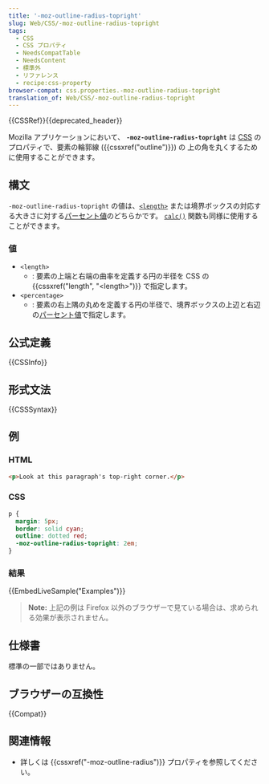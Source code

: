 ```yaml
---
title: '-moz-outline-radius-topright'
slug: Web/CSS/-moz-outline-radius-topright
tags:
  - CSS
  - CSS プロパティ
  - NeedsCompatTable
  - NeedsContent
  - 標準外
  - リファレンス
  - recipe:css-property
browser-compat: css.properties.-moz-outline-radius-topright
translation_of: Web/CSS/-moz-outline-radius-topright
---
```

{{CSSRef}}{{deprecated_header}}

Mozilla アプリケーションにおいて、 **`-moz-outline-radius-topright`** は [CSS](/ja/docs/Web/CSS) のプロパティで、要素の輪郭線 ({{cssxref("outline")}}) の 上の角を丸くするために使用することができます。

## 構文

`-moz-outline-radius-topright` の値は、[`<length>`](/ja/docs/Web/CSS/length) または境界ボックスの対応する大きさに対する[パーセント値](/ja/docs/Web/CSS/percentage)のどちらかです。 [`calc()`](</ja/docs/Web/CSS/calc()>) 関数も同様に使用することができます。

### 値

- `<length>`
  - : 要素の上端と右端の曲率を定義する円の半径を CSS の {{cssxref("length", "&lt;length&gt;")}} で指定します。
- `<percentage>`
  - : 要素の右上隅の丸めを定義する円の半径で、境界ボックスの上辺と右辺の[パーセント値](/ja/docs/Web/CSS/percentage)で指定します。

## 公式定義

{{CSSInfo}}

## 形式文法

{{CSSSyntax}}

<h2 id="Examples">例</h2>

### HTML

```html
<p>Look at this paragraph's top-right corner.</p>
```

### CSS

```css
p {
  margin: 5px;
  border: solid cyan;
  outline: dotted red;
  -moz-outline-radius-topright: 2em;
}
```

### 結果

{{EmbedLiveSample("Examples")}}

> **Note:** 上記の例は Firefox 以外のブラウザーで見ている場合は、求められる効果が表示されません。

## 仕様書

標準の一部ではありません。

## ブラウザーの互換性

{{Compat}}

## 関連情報

- 詳しくは {{cssxref("-moz-outline-radius")}} プロパティを参照してください。
